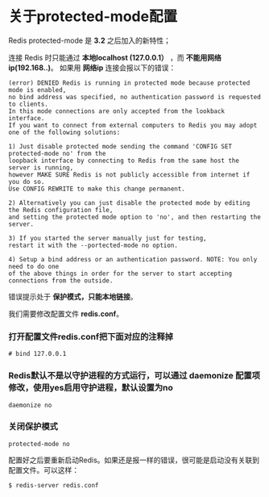 关于protected-mode配置
====================================================================
Redis protected-mode 是 **3.2** 之后加入的新特性；

连接 Redis 时只能通过 **本地localhost (127.0.0.1）** ，而 **不能用网络ip(192.168..)**。
如果用 **网络ip** 连接会报以下的错误：
```
(error) DENIED Redis is running in protected mode because protected mode is enabled, 
no bind address was specified, no authentication password is requested to clients. 
In this mode connections are only accepted from the lookback interface. 
If you want to connect from external computers to Redis you may adopt one of the following solutions: 

1) Just disable protected mode sending the command 'CONFIG SET protected-mode no' from the 
loopback interface by connecting to Redis from the same host the server is running, 
however MAKE SURE Redis is not publicly accessible from internet if you do so. 
Use CONFIG REWRITE to make this change permanent. 

2) Alternatively you can just disable the protected mode by editing the Redis configuration file, 
and setting the protected mode option to 'no', and then restarting the server. 

3) If you started the server manually just for testing, 
restart it with the --portected-mode no option. 

4) Setup a bind address or an authentication password. NOTE: You only need to do one 
of the above things in order for the server to start accepting connections from the outside.
```
错误提示处于 **保护模式，只能本地链接**。

我们需要修改配置文件 **redis.conf**。

### 打开配置文件redis.conf把下面对应的注释掉
```shell 
# bind 127.0.0.1 
```

### Redis默认不是以守护进程的方式运行，可以通过 daemonize 配置项修改，使用yes启用守护进程，默认设置为no
```shell
daemonize no
```

### 关闭保护模式
```shell
protected-mode no 
```

配置好之后要重新启动Redis。如果还是报一样的错误，很可能是启动没有关联到配置文件。可以这样：
```shell
$ redis-server redis.conf
```

